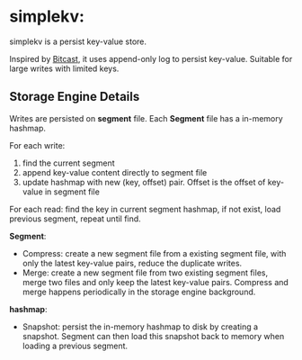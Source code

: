 # simplekv: 

simplekv is a persist key-value store. 

Inspired by [Bitcast](https://docs.riak.com/riak/kv/2.2.3/setup/planning/backend/bitcask/index.html), it uses append-only log to persist key-value. Suitable for large writes with limited keys. 

## Storage Engine Details
Writes are persisted on **segment** file. Each **Segment** file has a in-memory hashmap. 

For each write:
1. find the current segment 
2. append key-value content directly to segment file
3. update hashmap with new (key, offset) pair. Offset is the offset of key-value in segment file 

For each read: find the key in current segment hashmap, if not exist, load previous segment, repeat until find. 

**Segment**:
- Compress: create a new segment file from a existing segment file, with only the latest key-value pairs, reduce the duplicate writes.
- Merge: create a new segment file from two existing segment files, merge two files and only keep the latest key-value pairs. 
Compress and merge happens periodically in the storage engine background.

**hashmap**:
- Snapshot: persist the in-memory hashmap to disk by creating a snapshot. Segment can then load this snapshot back to memory when loading a previous segment.

